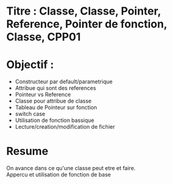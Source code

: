 # Titre : Classe, Classe, Pointer, Reference, Pointer de fonction, Classe, CPP01



# Objectif :
- Constructeur par default/parametrique
- Attribue qui sont des references
- Pointeur vs Reference
- Classe pour attribue de classe
- Tableau de Pointeur sur fonction
- switch case
- Utilisation de fonction bassique
- Lecture/creation/modification de fichier

# Resume

On avance dans ce qu'une classe peut etre et faire.    
Appercu et utilisation de fonction de base
